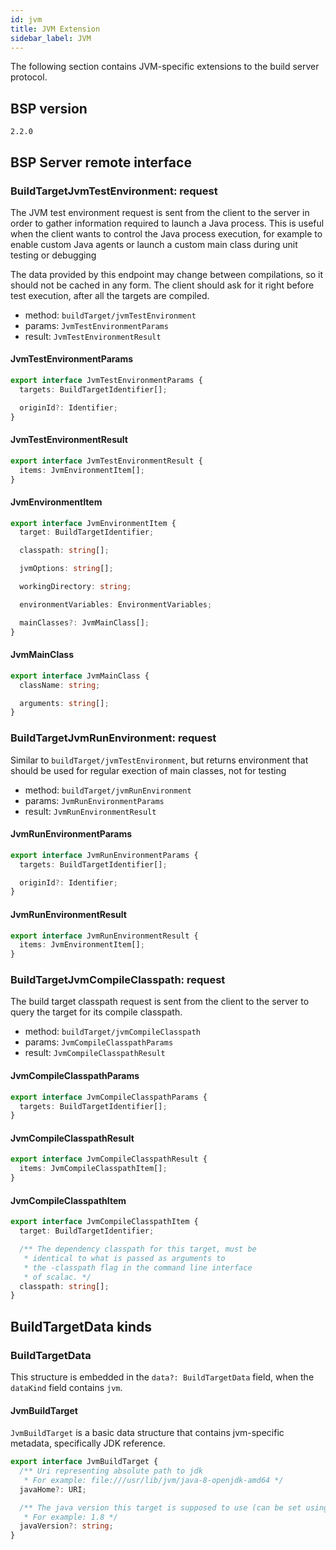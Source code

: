 ```yaml
---
id: jvm
title: JVM Extension
sidebar_label: JVM
---
```


The following section contains JVM-specific extensions to the build server
protocol.

## BSP version

`2.2.0`

## BSP Server remote interface

### BuildTargetJvmTestEnvironment: request

The JVM test environment request is sent from the client to the server in order to
gather information required to launch a Java process. This is useful when the
client wants to control the Java process execution, for example to enable custom
Java agents or launch a custom main class during unit testing or debugging

The data provided by this endpoint may change between compilations, so it should
not be cached in any form. The client should ask for it right before test execution,
after all the targets are compiled.

- method: `buildTarget/jvmTestEnvironment`
- params: `JvmTestEnvironmentParams`
- result: `JvmTestEnvironmentResult`

#### JvmTestEnvironmentParams

```ts
export interface JvmTestEnvironmentParams {
  targets: BuildTargetIdentifier[];

  originId?: Identifier;
}
```

#### JvmTestEnvironmentResult

```ts
export interface JvmTestEnvironmentResult {
  items: JvmEnvironmentItem[];
}
```

#### JvmEnvironmentItem

```ts
export interface JvmEnvironmentItem {
  target: BuildTargetIdentifier;

  classpath: string[];

  jvmOptions: string[];

  workingDirectory: string;

  environmentVariables: EnvironmentVariables;

  mainClasses?: JvmMainClass[];
}
```

#### JvmMainClass

```ts
export interface JvmMainClass {
  className: string;

  arguments: string[];
}
```

### BuildTargetJvmRunEnvironment: request

Similar to `buildTarget/jvmTestEnvironment`, but returns environment
that should be used for regular exection of main classes, not for testing

- method: `buildTarget/jvmRunEnvironment`
- params: `JvmRunEnvironmentParams`
- result: `JvmRunEnvironmentResult`

#### JvmRunEnvironmentParams

```ts
export interface JvmRunEnvironmentParams {
  targets: BuildTargetIdentifier[];

  originId?: Identifier;
}
```

#### JvmRunEnvironmentResult

```ts
export interface JvmRunEnvironmentResult {
  items: JvmEnvironmentItem[];
}
```

### BuildTargetJvmCompileClasspath: request

The build target classpath request is sent from the client to the server to
query the target for its compile classpath.

- method: `buildTarget/jvmCompileClasspath`
- params: `JvmCompileClasspathParams`
- result: `JvmCompileClasspathResult`

#### JvmCompileClasspathParams

```ts
export interface JvmCompileClasspathParams {
  targets: BuildTargetIdentifier[];
}
```

#### JvmCompileClasspathResult

```ts
export interface JvmCompileClasspathResult {
  items: JvmCompileClasspathItem[];
}
```

#### JvmCompileClasspathItem

```ts
export interface JvmCompileClasspathItem {
  target: BuildTargetIdentifier;

  /** The dependency classpath for this target, must be
   * identical to what is passed as arguments to
   * the -classpath flag in the command line interface
   * of scalac. */
  classpath: string[];
}
```

## BuildTargetData kinds

### BuildTargetData

This structure is embedded in
the `data?: BuildTargetData` field, when
the `dataKind` field contains `jvm`.

#### JvmBuildTarget

`JvmBuildTarget` is a basic data structure that contains jvm-specific
metadata, specifically JDK reference.

```ts
export interface JvmBuildTarget {
  /** Uri representing absolute path to jdk
   * For example: file:///usr/lib/jvm/java-8-openjdk-amd64 */
  javaHome?: URI;

  /** The java version this target is supposed to use (can be set using javac `-target` flag).
   * For example: 1.8 */
  javaVersion?: string;
}
```
